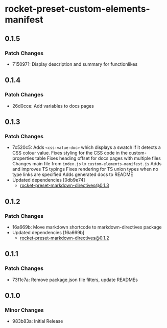 # rocket-preset-custom-elements-manifest

## 0.1.5

### Patch Changes

- 7150971: Display description and summary for functionlikes

## 0.1.4

### Patch Changes

- 26d0cce: Add variables to docs pages

## 0.1.3

### Patch Changes

- 7c520c5: Adds `<css-value-doc>` which displays a swatch if it detects a CSS colour value.
  Fixes styling for the CSS code in the custom-properties table
  Fixes heading offset for docs pages with multiple files
  Changes main file from `index.js` to `custom-elements-manifest.js`
  Adds and improves TS typings
  Fixes rendering for TS union types when no type links are specified
  Adds generated docs to README
- Updated dependencies [0db9e74]
  - rocket-preset-markdown-directives@0.1.3

## 0.1.2

### Patch Changes

- 16a669b: Move markdown shortcode to markdown-directives package
- Updated dependencies [16a669b]
  - rocket-preset-markdown-directives@0.1.2

## 0.1.1

### Patch Changes

- 73f1c7a: Remove package.json file filters, update READMEs

## 0.1.0

### Minor Changes

- 983b83a: Initial Release
